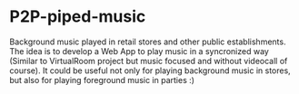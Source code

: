 # P2P-piped-music
Background music played in retail stores and other public establishments. The idea is to develop a Web App to play music in a syncronized way (Similar to VirtualRoom project but music focused and without videocall of course). It could be useful not only for playing background music in stores, but also for playing foreground music in parties :)
